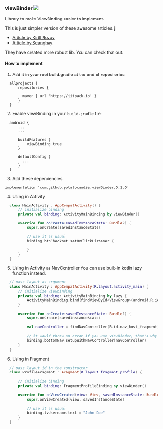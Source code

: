 ### viewBinder [![](https://jitpack.io/v/potatocandie/viewBinder.svg)](https://jitpack.io/#potatocandie/viewBinder)
Library to make ViewBinding easier to implement.

This is just simpler version of these awesome articles.💙
- [Article by Kirill Rozov](https://proandroiddev.com/make-android-view-binding-great-with-kotlin-b71dd9c87719)
- [Article by Seanghay](https://proandroiddev.com/viewbinding-with-kotlin-property-delegate-c907682e24c9)

They have created more robust lib. You can check that out.

#### How to implement
1. Add it in your root build.gradle at the end of repositories
```
  allprojects {
      repositories {
        ...
        maven { url 'https://jitpack.io' }
      }
  }
```
2. Enable viewBinding in your `build.gradle` file
```
  android {
      ...
      ...

      buildFeatures {
          viewBinding true
      }

      defaultConfig {
        ...
      }
  }
```
3. Add these dependencies
```
implementation 'com.github.potatocandie:viewBinder:0.1.0'
```
4. Using in Activity
```kotlin
  class MainActivity : AppCompatActivity() {
      // initialize binding
      private val binding: ActivityMainBinding by viewBinder()

      override fun onCreate(savedInstanceState: Bundle?) {
          super.onCreate(savedInstanceState)

          // use it as usual
          binding.btnCheckout.setOnClickListener {

          }
      }
  }
 ```
5. Using in Activity as NavController 
You can use built-in kotlin lazy function instead.
```kotlin
  // pass layout as argument
  class MainActivity : AppCompatActivity(R.layout.activity_main) {
      // initialize viewbinding
      private val binding: ActivityMainBinding by lazy {
          ActivityMainBinding.bind(findViewById<ViewGroup>(android.R.id.content)[0])
      }

      override fun onCreate(savedInstanceState: Bundle?) {
          super.onCreate(savedInstanceState)

          val navController = findNavController(R.id.nav_host_fragment)
          
          // it would throw an error if you use viewBinder, that's why I recommend you to use built-in lazy function instead.
          binding.bottomNav.setupWithNavController(navController)
      }
  }
 ```

6. Using in Fragment
```kotlin
  // pass layout id in the constructor
  class ProfileFragment : Fragment(R.layout.fragment_profile) {
  
      // initialize binding
      private val binding: FragmentProfileBinding by viewBinder()
     
      override fun onViewCreated(view: View, savedInstanceState: Bundle?) {
          super.onViewCreated(view, savedInstanceState)
          
          // use it as usual
          binding.tvUsername.text = "John Doe"
      }
  }
```
